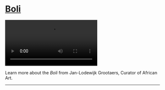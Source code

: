 # [Boli](http://artstories.artsmia.org/#/stories/364)

<video src='http://cdn.dx.artsmia.org/videos/Boli.m4v'></video>

Learn more about the *Boli* from Jan-Lodewijk Grootaers, Curator of African Art.

---
